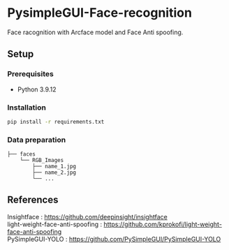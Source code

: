 # PysimpleGUI-Face-recognition

Face racognition with Arcface model and Face Anti spoofing.

## Setup
### Prerequisites
* Python 3.9.12
### Installation
```bash
pip install -r requirements.txt
```

### Data preparation

```
├── faces
    └── RGB_Images
        ├── name_1.jpg
		├── name_2.jpg
		└── ...
```  

## References

Insightface : https://github.com/deepinsight/insightface  
light-weight-face-anti-spoofing : https://github.com/kprokofi/light-weight-face-anti-spoofing  
PySimpleGUI-YOLO : https://github.com/PySimpleGUI/PySimpleGUI-YOLO
